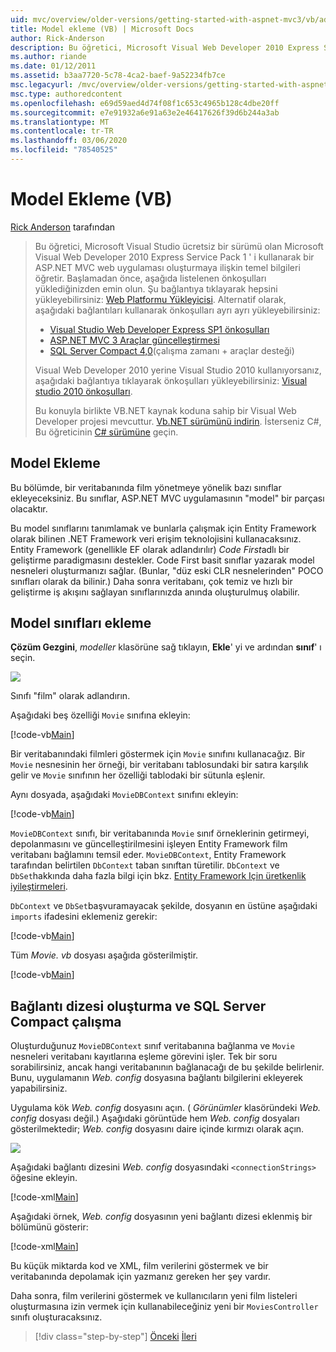 ```yaml
---
uid: mvc/overview/older-versions/getting-started-with-aspnet-mvc3/vb/adding-a-model
title: Model ekleme (VB) | Microsoft Docs
author: Rick-Anderson
description: Bu öğretici, Microsoft Visual Web Developer 2010 Express Service Pack 1 ' i kullanarak bir ASP.NET MVC web uygulaması oluşturmaya ilişkin temel bilgileri öğretir...
ms.author: riande
ms.date: 01/12/2011
ms.assetid: b3aa7720-5c78-4ca2-baef-9a52234fb7ce
msc.legacyurl: /mvc/overview/older-versions/getting-started-with-aspnet-mvc3/vb/adding-a-model
msc.type: authoredcontent
ms.openlocfilehash: e69d59aed4d74f08f1c653c4965b128c4dbe20ff
ms.sourcegitcommit: e7e91932a6e91a63e2e46417626f39d6b244a3ab
ms.translationtype: MT
ms.contentlocale: tr-TR
ms.lasthandoff: 03/06/2020
ms.locfileid: "78540525"
---
```

# <a name="adding-a-model-vb"></a>Model Ekleme (VB)

[Rick Anderson](https://twitter.com/RickAndMSFT) tarafından

> Bu öğretici, Microsoft Visual Studio ücretsiz bir sürümü olan Microsoft Visual Web Developer 2010 Express Service Pack 1 ' i kullanarak bir ASP.NET MVC web uygulaması oluşturmaya ilişkin temel bilgileri öğretir. Başlamadan önce, aşağıda listelenen önkoşulları yüklediğinizden emin olun. Şu bağlantıya tıklayarak hepsini yükleyebilirsiniz: [Web Platformu Yükleyicisi](https://www.microsoft.com/web/gallery/install.aspx?appid=VWD2010SP1Pack). Alternatif olarak, aşağıdaki bağlantıları kullanarak önkoşulları ayrı ayrı yükleyebilirsiniz:
> 
> - [Visual Studio Web Developer Express SP1 önkoşulları](https://www.microsoft.com/web/gallery/install.aspx?appid=VWD2010SP1Pack)
> - [ASP.NET MVC 3 Araçlar güncelleştirmesi](https://www.microsoft.com/web/gallery/install.aspx?appsxml=&amp;appid=MVC3)
> - [SQL Server Compact 4,0](https://www.microsoft.com/web/gallery/install.aspx?appid=SQLCE;SQLCEVSTools_4_0)(çalışma zamanı + araçlar desteği)
> 
> Visual Web Developer 2010 yerine Visual Studio 2010 kullanıyorsanız, aşağıdaki bağlantıya tıklayarak önkoşulları yükleyebilirsiniz: [Visual studio 2010 önkoşulları](https://www.microsoft.com/web/gallery/install.aspx?appsxml=&amp;appid=VS2010SP1Pack).
> 
> Bu konuyla birlikte VB.NET kaynak koduna sahip bir Visual Web Developer projesi mevcuttur. [Vb.NET sürümünü indirin](https://code.msdn.microsoft.com/Introduction-to-MVC-3-10d1b098). İsterseniz C#, Bu öğreticinin [ C# sürümüne](../cs/adding-a-model.md) geçin.

## <a name="adding-a-model"></a>Model Ekleme

Bu bölümde, bir veritabanında film yönetmeye yönelik bazı sınıflar ekleyeceksiniz. Bu sınıflar, ASP.NET MVC uygulamasının "model" bir parçası olacaktır.

Bu model sınıflarını tanımlamak ve bunlarla çalışmak için Entity Framework olarak bilinen .NET Framework veri erişim teknolojisini kullanacaksınız. Entity Framework (genellikle EF olarak adlandırılır) *Code First*adlı bir geliştirme paradigmasını destekler. Code First basit sınıflar yazarak model nesneleri oluşturmanızı sağlar. (Bunlar, "düz eski CLR nesnelerinden" POCO sınıfları olarak da bilinir.) Daha sonra veritabanı, çok temiz ve hızlı bir geliştirme iş akışını sağlayan sınıflarınızda anında oluşturulmuş olabilir.

## <a name="adding-model-classes"></a>Model sınıfları ekleme

**Çözüm Gezgini**, *modeller* klasörüne sağ tıklayın, **Ekle**' yi ve ardından **sınıf**' ı seçin.

![](adding-a-model/_static/image1.png)

Sınıfı "film" olarak adlandırın.

Aşağıdaki beş özelliği `Movie` sınıfına ekleyin:

[!code-vb[Main](adding-a-model/samples/sample1.vb)]

Bir veritabanındaki filmleri göstermek için `Movie` sınıfını kullanacağız. Bir `Movie` nesnesinin her örneği, bir veritabanı tablosundaki bir satıra karşılık gelir ve `Movie` sınıfının her özelliği tablodaki bir sütunla eşlenir.

Aynı dosyada, aşağıdaki `MovieDBContext` sınıfını ekleyin:

[!code-vb[Main](adding-a-model/samples/sample2.vb)]

`MovieDBContext` sınıfı, bir veritabanında `Movie` sınıf örneklerinin getirmeyi, depolanmasını ve güncelleştirilmesini işleyen Entity Framework film veritabanı bağlamını temsil eder. `MovieDBContext`, Entity Framework tarafından belirtilen `DbContext` taban sınıftan türetilir. `DbContext` ve `DbSet`hakkında daha fazla bilgi için bkz. [Entity Framework Için üretkenlik iyileştirmeleri](https://blogs.msdn.com/b/efdesign/archive/2010/06/21/productivity-improvements-for-the-entity-framework.aspx?wa=wsignin1.0).

`DbContext` ve `DbSet`başvuramayacak şekilde, dosyanın en üstüne aşağıdaki `imports` ifadesini eklemeniz gerekir:

[!code-vb[Main](adding-a-model/samples/sample3.vb)]

Tüm *Movie. vb* dosyası aşağıda gösterilmiştir.

[!code-vb[Main](adding-a-model/samples/sample4.vb)]

## <a name="creating-a-connection-string-and-working-with-sql-server-compact"></a>Bağlantı dizesi oluşturma ve SQL Server Compact çalışma

Oluşturduğunuz `MovieDBContext` sınıf veritabanına bağlanma ve `Movie` nesneleri veritabanı kayıtlarına eşleme görevini işler. Tek bir soru sorabilirsiniz, ancak hangi veritabanının bağlanacağı de bu şekilde belirlenir. Bunu, uygulamanın *Web. config* dosyasına bağlantı bilgilerini ekleyerek yapabilirsiniz.

Uygulama kök *Web. config* dosyasını açın. ( *Görünümler* klasöründeki *Web. config* dosyası değil.) Aşağıdaki görüntüde hem *Web. config* dosyaları gösterilmektedir; *Web. config* dosyasını daire içinde kırmızı olarak açın.

![](adding-a-model/_static/image2.png)

Aşağıdaki bağlantı dizesini *Web. config* dosyasındaki `<connectionStrings>` öğesine ekleyin.

[!code-xml[Main](adding-a-model/samples/sample5.xml)]

Aşağıdaki örnek, *Web. config* dosyasının yeni bağlantı dizesi eklenmiş bir bölümünü gösterir:

[!code-xml[Main](adding-a-model/samples/sample6.xml)]

Bu küçük miktarda kod ve XML, film verilerini göstermek ve bir veritabanında depolamak için yazmanız gereken her şey vardır.

Daha sonra, film verilerini göstermek ve kullanıcıların yeni film listeleri oluşturmasına izin vermek için kullanabileceğiniz yeni bir `MoviesController` sınıfı oluşturacaksınız.

> [!div class="step-by-step"]
> [Önceki](adding-a-view.md)
> [İleri](accessing-your-models-data-from-a-controller.md)
